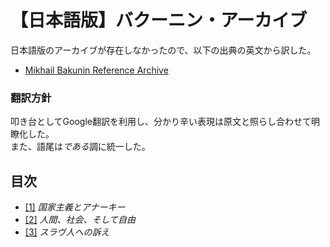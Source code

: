 # 【日本語版】バクーニン・アーカイブ

日本語版のアーカイブが存在しなかったので、以下の出典の英文から訳した。
- [Mikhail Bakunin Reference Archive](https://www.marxists.org/reference/archive/bakunin/)

### 翻訳方針
叩き台としてGoogle翻訳を利用し、分かり辛い表現は原文と照らし合わせて明瞭化した。\
また、語尾は*である*調に統一した。

## 目次
- [[1]](./statism-and-anarchy.md) _国家主義とアナーキー_
- [[2]](./man-society-and-freedom.md) _人間、社会、そして自由_
- [[3]](./appeal-to-the-slavs.md) _スラヴ人への訴え_
